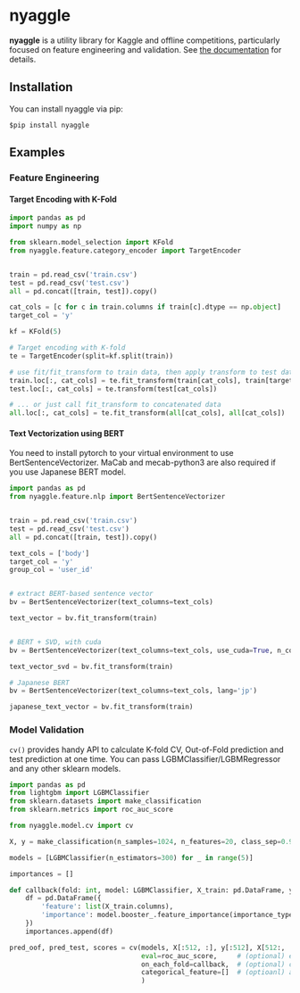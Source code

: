 # nyaggle
**nyaggle** is a utility library for Kaggle and offline competitions, 
particularly focused on feature engineering and validation. 
See [the documentation](https://nyaggle.readthedocs.io/en/latest/index.html) for details.

## Installation
You can install nyaggle via pip:
```
$pip install nyaggle
```

## Examples

### Feature Engineering

#### Target Encoding with K-Fold
```python
import pandas as pd
import numpy as np

from sklearn.model_selection import KFold
from nyaggle.feature.category_encoder import TargetEncoder


train = pd.read_csv('train.csv')
test = pd.read_csv('test.csv')
all = pd.concat([train, test]).copy()

cat_cols = [c for c in train.columns if train[c].dtype == np.object]
target_col = 'y'

kf = KFold(5)

# Target encoding with K-fold
te = TargetEncoder(split=kf.split(train))

# use fit/fit_transform to train data, then apply transform to test data
train.loc[:, cat_cols] = te.fit_transform(train[cat_cols], train[target_col])
test.loc[:, cat_cols] = te.transform(test[cat_cols])

# ... or just call fit_transform to concatenated data
all.loc[:, cat_cols] = te.fit_transform(all[cat_cols], all[cat_cols])
```

#### Text Vectorization using BERT
You need to install pytorch to your virtual environment to use BertSentenceVectorizer. 
MaCab and mecab-python3 are also required if you use Japanese BERT model.

```python
import pandas as pd
from nyaggle.feature.nlp import BertSentenceVectorizer


train = pd.read_csv('train.csv')
test = pd.read_csv('test.csv')
all = pd.concat([train, test]).copy()

text_cols = ['body']
target_col = 'y'
group_col = 'user_id'


# extract BERT-based sentence vector
bv = BertSentenceVectorizer(text_columns=text_cols)

text_vector = bv.fit_transform(train)


# BERT + SVD, with cuda
bv = BertSentenceVectorizer(text_columns=text_cols, use_cuda=True, n_components=40)

text_vector_svd = bv.fit_transform(train)

# Japanese BERT
bv = BertSentenceVectorizer(text_columns=text_cols, lang='jp')

japanese_text_vector = bv.fit_transform(train)
```

### Model Validation
`cv()` provides handy API to calculate K-fold CV, Out-of-Fold prediction and test prediction at one time.
You can pass LGBMClassifier/LGBMRegressor and any other sklearn models.

```python
import pandas as pd
from lightgbm import LGBMClassifier
from sklearn.datasets import make_classification
from sklearn.metrics import roc_auc_score

from nyaggle.model.cv import cv

X, y = make_classification(n_samples=1024, n_features=20, class_sep=0.98, random_state=0)

models = [LGBMClassifier(n_estimators=300) for _ in range(5)]

importances = []

def callback(fold: int, model: LGBMClassifier, X_train: pd.DataFrame, y_train: pd.Series):
    df = pd.DataFrame({
        'feature': list(X_train.columns),
        'importance': model.booster_.feature_importance(importance_type='gain')
    })
    importances.append(df)

pred_oof, pred_test, scores = cv(models, X[:512, :], y[:512], X[512:, :], nfolds=5, 
                                 eval=roc_auc_score,     # (optional) evaluation metric
                                 on_each_fold=callback,  # (optional) called for each fold
                                 categorical_feature=[]  # (optioanl) additional parameters are passed to model.fit()
                                 )
```